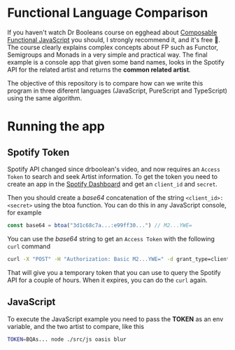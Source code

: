 Functional Language Comparison
==============================

If you haven't watch Dr Booleans course on egghead about [Composable Functional JavaScript](https://egghead.io/courses/professor-frisby-introduces-composable-functional-javascript) you should, I strongly recommend it, and it's free 🎉. The course clearly explains complex concepts about FP such as Functor, Semigroups and Monads in a very simple and practical way. The final example is a console app that given some band names, looks in the Spotify API for the related artist and returns the **common related artist**.

The objective of this repository is to compare how can we write this program in three diferent languages (JavaScript, PureScript and TypeScript) using the same algorithm.

# Running the app

## Spotify Token
Spotify API changed since drboolean's video, and now requires an `Access Token` to search and seek Artist information. To get the token you need to create an app in the [Spotify Dashboard](https://developer.spotify.com/dashboard/applications) and get an `client_id` and `secret`.

Then you should create a *base64* concatenation of the string `<client_id>:<secret>` using the btoa function. You can do this in any JavaScript console, for example

```javascript
const base64 = btoa("3d1c68c7a...:e99ff30...") // M2...YWE=
```

You can use the *base64* string to get an `Access Token` with the following `curl` command

```bash
curl -X "POST" -H "Authorization: Basic M2...YWE=" -d grant_type=client_credentials https://accounts.spotify.com/api/token

```

That will give you a temporary token that you can use to query the Spotify API for a couple of hours. When it expires, you can do the `curl` again.

## JavaScript
To execute the JavaScript example you need to pass the **TOKEN** as an env variable, and the two artist to compare, like this

```bash
TOKEN=BQAs... node ./src/js oasis blur
```
